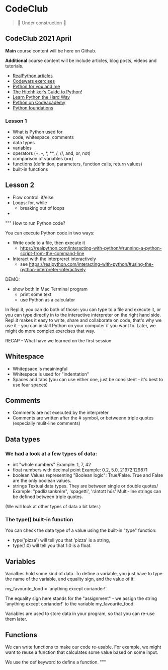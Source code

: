 # CodeClub

> 🚧 Under construction 🚧

## CodeClub 2021 April

**Main** course content will be here on Github.

**Additional** course content will be include articles, blog posts, videos and tutorials. 


- [RealPython articles](https://realpython.com/python-data-types/)
- [Codewars exercises](https://www.codewars.com/kata/search/python?q=&r[]=-8&beta=false)
- [Python for you and me](http://pymbook.readthedocs.io/en/latest/#)
- [The Hitchhiker’s Guide to Python!](http://docs.python-guide.org/en/latest/)
- [Learn Python the Hard Way](https://learnpythonthehardway.org/book/)
- [Python on Codeacademy](https://www.codecademy.com/learn/python)
- [Python foundations](https://courses.spatialthoughts.com/python-foundation.html#hello-world)


### Lesson 1

- What is Python used for
- code, whitespace, comments
- data types
- variables
- operators (+, -, *, **, /, //, and, or, not)
- comparison of variables (==)
- functions (definition, parameters, function calls, return values)
- built-in functions


## Lesson 2

- Flow control: if/else
- Loops: for, while
  - breaking out of loops
- 


"""
How to run Python code?

You can execute Python code in two ways:

- Write code to a file, then execute it
    - https://realpython.com/interacting-with-python/#running-a-python-script-from-the-command-line
- Interact with the interpreret interactively
    - see https://realpython.com/interacting-with-python/#using-the-python-interpreter-interactively

DEMO: 
- show both in Mac Terminal program
  - print some text
  - use Python as a calculator


In Repl.it, you can do both of those: you can type to a file and execute it, or you can type directly in to the interactive interpreter on the right hand side.
Repl.it makes it easy to write, share and collaborate on code, that's why we use it - you can install Python on your computer if you want to. 
Later, we might do more complex exercises that way. 


RECAP - What have we learned on the first session

## Whitespace

- Whitepsace is meainingful
- Whitespace is used for "indentation"
- Spaces and tabs (you can use either one, just be consistent - it's best to use four spaces)

## Comments

- Comments are not executed by the interpreter
- Comments are written after the # symbol, or betweenn triple quotes (especially mulit-line comments)

## Data types 

### We had a look at a few types of data:

- int
    "whole numbers"
    Example: 1, 7, 42
- float
    numbers with decimal point
    Example:  0.2, 5.0, 21972.129871
- boolean
    Values representing "Boolean logic": True/False. 
    True and False are the only boolean values.
- strings
    Textual data types. They are between single or double quotes/
    Example: "padlizsankrém", 'spagetti', 'rántott hús'
    Multi-line strings can be defined between triple quotes.
    
(We will look at other types of data a bit later.)

### The type() built-in function

You can check the data type of a value using the built-in "type" function:
- type('pizza') will tell you that 'pizza' is a string, 
- type(1.0) will tell you that 1.0 is a float.


## Variables

Varialbes hold some kind of data. 
To define a variable, you just have to type the name of the variable, and equality sign, and the value of it:

my_favourite_food = 'anything except coriander!'

The equality sign here stands for the "assignment" - we assign the string 'anything except coriander!' to the variable my_favourite_food

Variables are used to store data in your program, so that you can re-use them later.

## Functions

We can write functions to make our code re-usable. For example, we might want to reuse a function that calculates some value based on some input.

We use the def keyword to define a function.
"""




